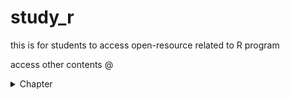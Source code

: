 # study_r
this is for students to access open-resource related to R program

access other contents @
<details>
<summary> Chapter </summary>
 <ul><li><a href="https://amaiesc.github.io/study_r/getting_to_know_R.html"> Getting to know R </a>
<li> TBC </li>
<li> TBC </li> </details>
